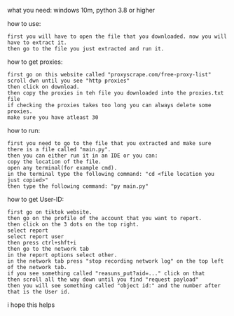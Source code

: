 what you need:
windows 10m,
python 3.8 or higher

how to use:

    first you will have to open the file that you downloaded. now you will have to extract it.
    then go to the file you just extracted and run it.

how to get proxies:

    first go on this website called "proxyscrape.com/free-proxy-list"
    scroll dwn until you see "http proxies"
    then click on download.
    then copy the proxies in teh file you downloaded into the proxies.txt file
    if checking the proxies takes too long you can always delete some proxies.
    make sure you have atleast 30

how to run:

    first you need to go to the file that you extracted and make sure there is a file called "main.py".
    then you can either run it in an IDE or you can:
    copy the location of the file.
    open any terminal(for example cmd).
    in the terminal type the following command: "cd <file location you just copied>"
    then type the following command: "py main.py"

 how to get User-ID:
 
    first go on tiktok website.
    then go on the profile of the account that you want to report.
    then click on the 3 dots on the top right.
    select report
    select report user
    then press ctrl+shft+i
    then go to the network tab
    in the report options select other.
    in the network tab press "stop recording network log" on the top left of the network tab.
    if you see something called "reasuns_put?aid=..." click on that
    then scroll all the way down until you find "request payload"
    then you will see something called "object id:" and the number after that is the User id.

i hope this helps
